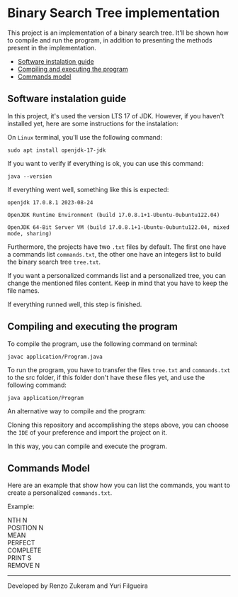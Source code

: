 # Binary Search Tree implementation

This project is an implementation of a binary search tree. It'll be shown how to compile and run the program, in addition to presenting the methods present in the implementation.

- [Software instalation guide](#software-instalation-guide)
- [Compiling and executing the program](#compiling-and-executing-the-program)
- [Commands model](#commands-model)

## Software instalation guide

In this project, it's used the version LTS 17 of JDK. However, if you haven't installed yet, here are some instructions for the instalation:

On `Linux` terminal, you'll use the following command:

`sudo apt install openjdk-17-jdk`

If you want to verify if everything is ok, you can use this command:

`java --version`

If everything went well, something like this is expected:

`openjdk 17.0.8.1 2023-08-24`

`OpenJDK Runtime Environment (build 17.0.8.1+1-Ubuntu-0ubuntu122.04)`

`OpenJDK 64-Bit Server VM (build 17.0.8.1+1-Ubuntu-0ubuntu122.04, mixed mode, sharing)`

Furthermore, the projects have two `.txt` files by default. The first one have a commands list `commands.txt`, the other one have an integers list to build the binary search tree `tree.txt`.

If you want a personalized commands list and a personalized tree, you can change the mentioned files content. Keep in mind that you have to keep the file names.

If everything runned well, this step is finished.

## Compiling and executing the program

To compile the program, use the following command on terminal:

`javac application/Program.java`

To run the program, you have to transfer the files `tree.txt` and `commands.txt` to the src folder, if this folder don't have these files yet, and use the following command:

`java application/Program`

An alternative way to compile and the program:

Cloning this repository and accomplishing the steps above, you can choose the `IDE` of your preference and import the project on it.

In this way, you can compile and execute the program.

## Commands Model

Here are an example that show how you can list the commands, you want to create a personalized `commands.txt`.

Example:

NTH N <br>
POSITION N <br>
MEAN <br>
PERFECT <br>
COMPLETE <br>
PRINT S <br>
REMOVE N <br>

---

Developed by Renzo Zukeram and Yuri Filgueira

